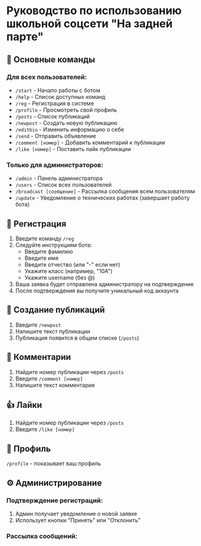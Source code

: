 # Руководство по использованию школьной соцсети "На задней парте"

## 📌 Основные команды

### Для всех пользователей:
- `/start` - Начало работы с ботом
- `/help` - Список доступных команд
- `/reg` - Регистрация в системе
- `/profile` - Просмотреть свой профиль
- `/posts` - Список публикаций
- `/newpost` - Создать новую публикацию
- `/editbio` - Изменить информацию о себе
- `/send` - Отправить объявление
- `/comment [номер]` - Добавить комментарий к публикации
- `/like [номер]` - Поставить лайк публикации

### Только для администраторов:
- `/admin` - Панель администратора
- `/users` - Список всех пользователей
- `/broadcast [сообщение]` - Рассылка сообщения всем пользователям
- `/update` - Уведомление о технических работах (завершает работу бота)

## 🔐 Регистрация

1. Введите команду `/reg`
2. Следуйте инструкциям бота:
   - Введите фамилию
   - Введите имя
   - Введите отчество (или "-" если нет)
   - Укажите класс (например, "10А")
   - Укажите username (без @)
3. Ваша заявка будет отправлена администратору на подтверждение
4. После подтверждения вы получите уникальный код аккаунта

## 📝 Создание публикаций

1. Введите `/newpost`
2. Напишите текст публикации
3. Публикация появится в общем списке (`/posts`)

## 💬 Комментарии

1. Найдите номер публикации через `/posts`
2. Введите `/comment [номер]`
3. Напишите текст комментария

## 👍 Лайки

1. Найдите номер публикации через `/posts`
2. Введите `/like [номер]`

## 👤 Профиль

`/profile` - показывает ваш профиль

## ⚙️ Администрирование

### Подтверждение регистраций:
1. Админ получает уведомление о новой заявке
2. Использует кнопки "Принять" или "Отклонить"

### Рассылка сообщений: